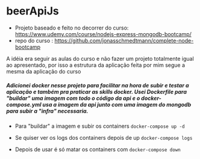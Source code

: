 # beerApiJs

* Projeto baseado e feito no decorrer do curso: https://www.udemy.com/course/nodejs-express-mongodb-bootcamp/
* repo do curso : https://github.com/jonasschmedtmann/complete-node-bootcamp

A idéia era seguir as aulas do curso e não fazer um projeto totalmente igual ao apresentado, por isso a estrutura da aplicação feita por mim segue a mesma da aplicação do curso


##### Adicionei docker nesse projeto para facilitar na hora de subir e testar a aplicação e também pra praticar as skills docker. Usei Dockerfile para "buildar" uma imagem com todo o código da api e o docker-compose.yml usa a imagem da api junto com uma imagem do mongodb para subir a "infra" necessaria. 

* Para "buildar" a imagem e subir os containers ``` docker-compose up -d ```

* Se quiser ver os logs dos containers depois de up ``` docker-compose logs ```

* Depois de usar é só matar os containers com ``` docker-compose down ```
